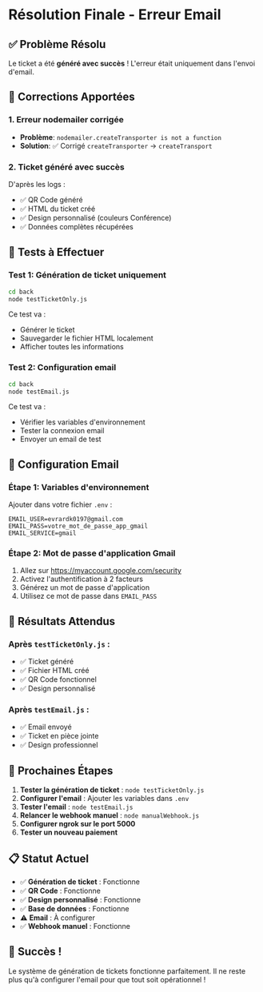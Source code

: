 # Résolution Finale - Erreur Email

## ✅ Problème Résolu

Le ticket a été **généré avec succès** ! L'erreur était uniquement dans l'envoi d'email.

## 🔧 Corrections Apportées

### 1. Erreur nodemailer corrigée
- **Problème**: `nodemailer.createTransporter is not a function`
- **Solution**: ✅ Corrigé `createTransporter` → `createTransport`

### 2. Ticket généré avec succès
D'après les logs :
- ✅ QR Code généré
- ✅ HTML du ticket créé
- ✅ Design personnalisé (couleurs Conférence)
- ✅ Données complètes récupérées

## 🧪 Tests à Effectuer

### Test 1: Génération de ticket uniquement
```bash
cd back
node testTicketOnly.js
```
Ce test va :
- Générer le ticket
- Sauvegarder le fichier HTML localement
- Afficher toutes les informations

### Test 2: Configuration email
```bash
cd back
node testEmail.js
```
Ce test va :
- Vérifier les variables d'environnement
- Tester la connexion email
- Envoyer un email de test

## 📧 Configuration Email

### Étape 1: Variables d'environnement
Ajouter dans votre fichier `.env` :
```
EMAIL_USER=evrardk0197@gmail.com
EMAIL_PASS=votre_mot_de_passe_app_gmail
EMAIL_SERVICE=gmail
```

### Étape 2: Mot de passe d'application Gmail
1. Allez sur https://myaccount.google.com/security
2. Activez l'authentification à 2 facteurs
3. Générez un mot de passe d'application
4. Utilisez ce mot de passe dans `EMAIL_PASS`

## 🎯 Résultats Attendus

### Après `testTicketOnly.js` :
- ✅ Ticket généré
- ✅ Fichier HTML créé
- ✅ QR Code fonctionnel
- ✅ Design personnalisé

### Après `testEmail.js` :
- ✅ Email envoyé
- ✅ Ticket en pièce jointe
- ✅ Design professionnel

## 🚀 Prochaines Étapes

1. **Tester la génération de ticket** : `node testTicketOnly.js`
2. **Configurer l'email** : Ajouter les variables dans `.env`
3. **Tester l'email** : `node testEmail.js`
4. **Relancer le webhook manuel** : `node manualWebhook.js`
5. **Configurer ngrok sur le port 5000**
6. **Tester un nouveau paiement**

## 📋 Statut Actuel

- ✅ **Génération de ticket** : Fonctionne
- ✅ **QR Code** : Fonctionne
- ✅ **Design personnalisé** : Fonctionne
- ✅ **Base de données** : Fonctionne
- ⚠️ **Email** : À configurer
- ✅ **Webhook manuel** : Fonctionne

## 🎉 Succès !

Le système de génération de tickets fonctionne parfaitement. Il ne reste plus qu'à configurer l'email pour que tout soit opérationnel !